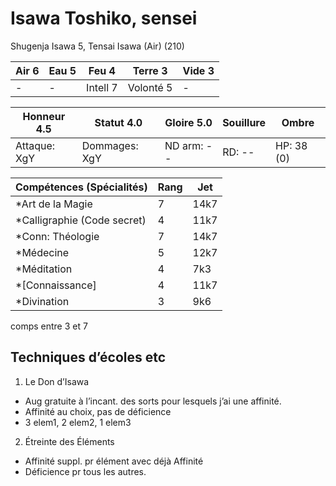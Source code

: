 # Isawa Toshiko, sensei

Shugenja Isawa 5, Tensai Isawa (Air) (210)

| **Air** 6     | **Eau** 5     | **Feu** 4     | **Terre** 3   | **Vide** 3
| ------------- | ------------- | ------------- | ------------- | -------------
| -             | -             | Intell 7      | Volonté 5     | -

| Honneur 4.5   | Statut 4.0    | Gloire 5.0    | Souillure     | Ombre
| ------------- | ------------- | ------------- | ------------- | -------------
| Attaque: XgY  | Dommages: XgY | ND arm: --    | RD: --        | HP: 38 (0)

| Compétences (Spécialités)                     | Rang  | Jet
| --------------------------------------------- | ----- | -------
| *Art de la Magie                              | 7     | 14k7
| *Calligraphie (Code secret)                   | 4     | 11k7
| *Conn: Théologie                              | 7     | 14k7
| *Médecine                                     | 5     | 12k7
| *Méditation                                   | 4     | 7k3
| *[Connaissance]                               | 4     | 11k7
| *Divination                                   | 3     | 9k6

comps entre 3 et 7

## Techniques d’écoles etc

1. Le Don d’Isawa
  * Aug gratuite à l’incant. des sorts pour lesquels j’ai une affinité.
  * Affinité au choix, pas de déficience
  * 3 elem1, 2 elem2, 1 elem3
2. Étreinte des Éléments
  * Affinité suppl. pr élément avec déjà Affinité
  * Déficience pr tous les autres.
